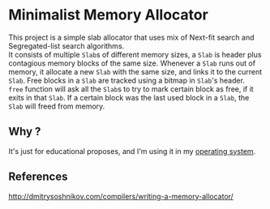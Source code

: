 # Minimalist Memory Allocator
This project is a simple slab allocator that uses mix of Next-fit search and Segregated-list search algorithms.<br>
It consists of multiple `Slab`s of different memory sizes, a `Slab` is header plus contagious memory blocks of the same size. Whenever a `Slab` runs out of memory, it allocate a new `Slab` with the same size, and links it to the current `Slab`. Free blocks in a `Slab` are tracked using a bitmap in `Slab`'s header. <br>
`free` function will ask all the `Slab`s to try to mark certain block as free, if it exits in that `Slab`. If a certain block was the last used block in a `Slab`, the `Slab` will  freed from memory.

## Why ?
It's just for educational proposes, and I'm using it in my [operating system](https://github.com/AymenSekhri/CyanOS).

## References

http://dmitrysoshnikov.com/compilers/writing-a-memory-allocator/
